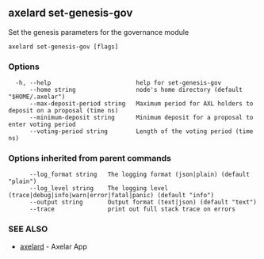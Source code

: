 ## axelard set-genesis-gov

Set the genesis parameters for the governance module

```
axelard set-genesis-gov [flags]
```

### Options

```
  -h, --help                        help for set-genesis-gov
      --home string                 node's home directory (default "$HOME/.axelar")
      --max-deposit-period string   Maximum period for AXL holders to deposit on a proposal (time ns)
      --minimum-deposit string      Minimum deposit for a proposal to enter voting period
      --voting-period string        Length of the voting period (time ns)
```

### Options inherited from parent commands

```
      --log_format string   The logging format (json|plain) (default "plain")
      --log_level string    The logging level (trace|debug|info|warn|error|fatal|panic) (default "info")
      --output string       Output format (text|json) (default "text")
      --trace               print out full stack trace on errors
```

### SEE ALSO

- [axelard](axelard.md) - Axelar App
